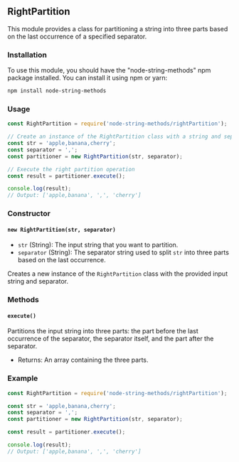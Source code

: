 ## RightPartition

This module provides a class for partitioning a string into three parts based on the last occurrence of a specified separator.

### Installation

To use this module, you should have the "node-string-methods" npm package installed. You can install it using npm or yarn:

```bash
npm install node-string-methods
```

### Usage

```javascript
const RightPartition = require('node-string-methods/rightPartition');

// Create an instance of the RightPartition class with a string and separator
const str = 'apple,banana,cherry';
const separator = ',';
const partitioner = new RightPartition(str, separator);

// Execute the right partition operation
const result = partitioner.execute();

console.log(result);
// Output: ['apple,banana', ',', 'cherry']
```

### Constructor

#### `new RightPartition(str, separator)`

- `str` (String): The input string that you want to partition.
- `separator` (String): The separator string used to split `str` into three parts based on the last occurrence.

Creates a new instance of the `RightPartition` class with the provided input string and separator.

### Methods

#### `execute()`

Partitions the input string into three parts: the part before the last occurrence of the separator, the separator itself, and the part after the separator.

- Returns: An array containing the three parts.

### Example

```javascript
const RightPartition = require('node-string-methods/rightPartition');

const str = 'apple,banana,cherry';
const separator = ',';
const partitioner = new RightPartition(str, separator);

const result = partitioner.execute();

console.log(result);
// Output: ['apple,banana', ',', 'cherry']
```
